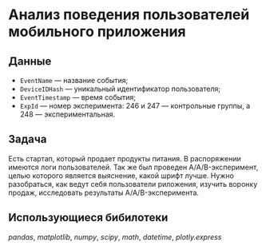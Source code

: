 # Анализ поведения пользователей мобильного приложения


## Данные

- ``EventName`` — название события;
- ``DeviceIDHash`` — уникальный идентификатор пользователя;
- ``EventTimestamp`` — время события;
- ``ExpId`` — номер эксперимента: 246 и 247 — контрольные группы, а 248 — экспериментальная.

## Задача

Есть стартап, который продает продукты питания. В распоряжении имеются логи пользователей. Так же был проведен A/A/B-эксперимент, целью которого является выяснение, какой шрифт лучше. Нужно разобраться, как ведут себя пользователи риложения, изучить воронку продаж, исследовать результаты A/A/B-эксперимента.

## Использующиеся бибилотеки
*pandas*, *matplotlib*, *numpy*, *scipy*, *math*, *datetime*, *plotly.express*